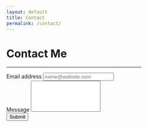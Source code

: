 ```yaml
---
layout: default
title: Contact
permalink: /contact/
---
```

<style>
.contactNav {
    border-bottom: 10px solid #938E94;
    margin: 0;
}
#skillsHr {
    width: 70%;
}
</style>
<div class="container-fluid">
    <div class="row min-vh-100 justify-content-center">
        <div class="col-12 col-md-6">
        <h1 class="pb-3 text-center">Contact Me</h1>
        <hr id="skillsHr">
            <form class="mx-md-10 text-center firstP p-2 mt-5" action="https://usebasin.com/f/f11010cf2d37" method="POST">
                <div class="form-group">
                    <label for="email" class="w-100 text-center formLabels">Email address</label>
                    <input type="email" name="email" class="form-control" id="email" placeholder="name@website.com">
                </div>
                <div class="form-group">
                    <label for="textarea" class="w-100 text-center formLabels">Message</label>
                    <textarea style="resize: none" name="comment" class="form-control" id="textarea" rows="5"></textarea>
                </div>
                <button type="submit" class="btn btn-outline-dark">Submit</button>
            </form>
        </div>
    </div>
</div>